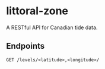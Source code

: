 # littoral-zone

A RESTful API for Canadian tide data.

## Endpoints

`GET /levels/<latitude>,<longitude>/`

